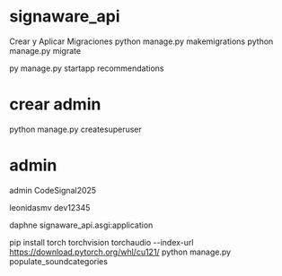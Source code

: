 # signaware_api

Crear y Aplicar Migraciones 
python manage.py makemigrations 
python manage.py migrate 

py manage.py startapp recommendations
# crear admin

python manage.py createsuperuser

# admin

admin
CodeSignal2025

leonidasmv
dev12345

daphne signaware_api.asgi:application


pip install torch torchvision torchaudio --index-url https://download.pytorch.org/whl/cu121/
python manage.py populate_soundcategories